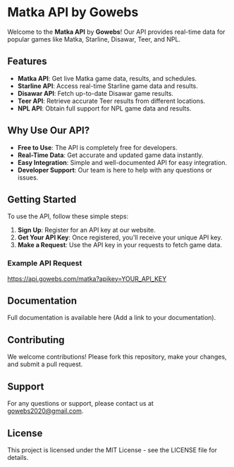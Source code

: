 # Matka API by Gowebs

Welcome to the **Matka API** by **Gowebs**! Our API provides real-time data for popular games like Matka, Starline, Disawar, Teer, and NPL.

## Features

- **Matka API**: Get live Matka game data, results, and schedules.
- **Starline API**: Access real-time Starline game data and results.
- **Disawar API**: Fetch up-to-date Disawar game results.
- **Teer API**: Retrieve accurate Teer results from different locations.
- **NPL API**: Obtain full support for NPL game data and results.

## Why Use Our API?

- **Free to Use**: The API is completely free for developers.
- **Real-Time Data**: Get accurate and updated game data instantly.
- **Easy Integration**: Simple and well-documented API for easy integration.
- **Developer Support**: Our team is here to help with any questions or issues.

## Getting Started

To use the API, follow these simple steps:

1. **Sign Up**: Register for an API key at our website.
2. **Get Your API Key**: Once registered, you'll receive your unique API key.
3. **Make a Request**: Use the API key in your requests to fetch game data.

### Example API Request


https://api.gowebs.com/matka?apikey=YOUR_API_KEY

## Documentation
Full documentation is available here (Add a link to your documentation).

## Contributing
We welcome contributions! Please fork this repository, make your changes, and submit a pull request.

## Support
For any questions or support, please contact us at gowebs2020@gmail.com.

## License
This project is licensed under the MIT License - see the LICENSE file for details.
